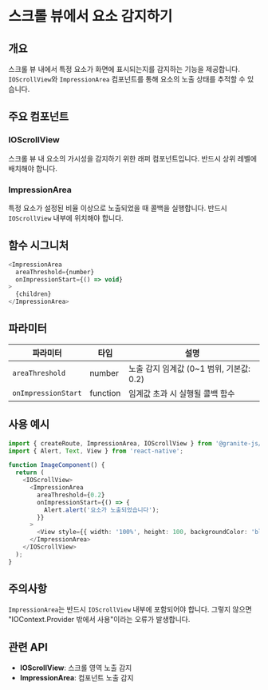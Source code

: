 # 스크롤 뷰에서 요소 감지하기

## 개요

스크롤 뷰 내에서 특정 요소가 화면에 표시되는지를 감지하는 기능을 제공합니다. `IOScrollView`와 `ImpressionArea` 컴포넌트를 통해 요소의 노출 상태를 추적할 수 있습니다.

## 주요 컴포넌트

### IOScrollView
스크롤 뷰 내 요소의 가시성을 감지하기 위한 래퍼 컴포넌트입니다. 반드시 상위 레벨에 배치해야 합니다.

### ImpressionArea
특정 요소가 설정된 비율 이상으로 노출되었을 때 콜백을 실행합니다. 반드시 `IOScrollView` 내부에 위치해야 합니다.

## 함수 시그니처

```typescript
<ImpressionArea
  areaThreshold={number}
  onImpressionStart={() => void}
>
  {children}
</ImpressionArea>
```

## 파라미터

| 파라미터 | 타입 | 설명 |
|---------|------|------|
| `areaThreshold` | number | 노출 감지 임계값 (0~1 범위, 기본값: 0.2) |
| `onImpressionStart` | function | 임계값 초과 시 실행될 콜백 함수 |

## 사용 예시

```typescript
import { createRoute, ImpressionArea, IOScrollView } from '@granite-js/react-native';
import { Alert, Text, View } from 'react-native';

function ImageComponent() {
  return (
    <IOScrollView>
      <ImpressionArea
        areaThreshold={0.2}
        onImpressionStart={() => {
          Alert.alert('요소가 노출되었습니다');
        }}
      >
        <View style={{ width: '100%', height: 100, backgroundColor: 'blue' }} />
      </ImpressionArea>
    </IOScrollView>
  );
}
```

## 주의사항

`ImpressionArea`는 반드시 `IOScrollView` 내부에 포함되어야 합니다. 그렇지 않으면 "IOContext.Provider 밖에서 사용"이라는 오류가 발생합니다.

## 관련 API

- **IOScrollView**: 스크롤 영역 노출 감지
- **ImpressionArea**: 컴포넌트 노출 감지
